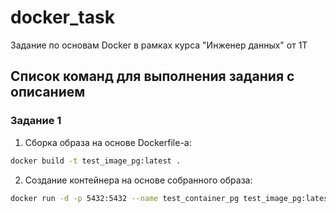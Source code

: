# docker_task
Задание по основам Docker в рамках курса "Инженер данных" от 1Т

## Список команд для выполнения задания с описанием

### Задание 1

1. Сборка образа на основе Dockerfile-а:
```sh
docker build -t test_image_pg:latest .
```

2. Создание контейнера на основе собранного образа:
```sh
docker run -d -p 5432:5432 --name test_container_pg test_image_pg:latest
```

